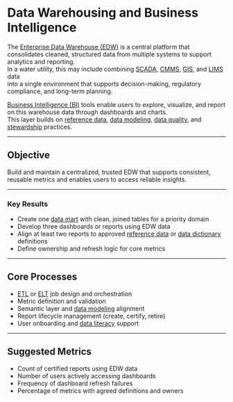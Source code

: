# Data Warehousing and Business Intelligence

The [Enterprise Data Warehouse (EDW)](../glossary.md#data-warehouse-edw) is a central platform that consolidates cleaned, structured data from multiple systems to support analytics and reporting.  
In a water utility, this may include combining [SCADA](../glossary.md#scada), [CMMS](../glossary.md#cmms), [GIS](../glossary.md#gis), and [LIMS](../glossary.md#line-of-business-system) data  
into a single environment that supports decision-making, regulatory compliance, and long-term planning.

[Business Intelligence (BI)](../glossary.md#business-intelligence-bi) tools enable users to explore, visualize, and report on this warehouse data through dashboards and charts.  
This layer builds on [reference data](../glossary.md#reference-data), [data modeling](../glossary.md#data-modeling), [data quality](../glossary.md#data-quality), and [stewardship](../glossary.md#stewardship) practices.

---

## Objective

Build and maintain a centralized, trusted EDW that supports consistent, reusable metrics and enables users to access reliable insights.

---

### Key Results

- Create one [data mart](../glossary.md#data-mart) with clean, joined tables for a priority domain  
- Develop three dashboards or reports using EDW data  
- Align at least two reports to approved [reference data](../glossary.md#reference-data) or [data dictionary](../glossary.md#data-dictionary) definitions  
- Define ownership and refresh logic for core metrics  

---

## Core Processes

- [ETL](../glossary.md#etl-extract-transform-load) or [ELT](../glossary.md#elt-extract-load-transform) job design and orchestration  
- Metric definition and validation  
- Semantic layer and [data modeling](../glossary.md#data-modeling) alignment  
- Report lifecycle management (create, certify, retire)  
- User onboarding and [data literacy](../glossary.md#data-literacy) support  

---

## Suggested Metrics

- Count of certified reports using EDW data  
- Number of users actively accessing dashboards  
- Frequency of dashboard refresh failures  
- Percentage of metrics with agreed definitions and owners
